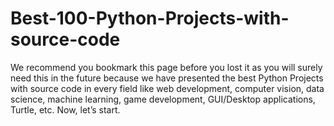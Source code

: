 # Best-100-Python-Projects-with-source-code
We recommend you bookmark this page before you lost it as you will surely need this in the future because we have presented the best Python Projects with source code in every field like web development, computer vision, data science, machine learning, game development, GUI/Desktop applications, Turtle, etc. Now, let’s start.

